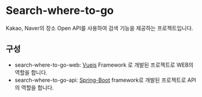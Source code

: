 # Search-where-to-go

Kakao, Naver의 장소 Open API를 사용하여 검색 기능을 제공하는 프로젝트입니다. 

## 구성

* search-where-to-go-web: [Vuejs](https://github.com/vuejs/vue) Framework 로 개발된 프로젝트로 WEB의 역할을 합니다.
* search-where-to-go-api: [Spring-Boot](https://spring.io/projects/spring-boot) framework로 개발된 프로젝트로 API의 역할을 합니다.
